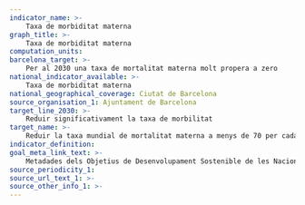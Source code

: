 ```yaml
---
indicator_name: >-
    Taxa de morbiditat materna
graph_title: >-
    Taxa de morbiditat materna
computation_units: 
barcelona_target: >-
    Per al 2030 una taxa de mortalitat materna molt propera a zero
national_indicator_available: >-
    Taxa de morbiditat materna
national_geographical_coverage: Ciutat de Barcelona
source_organisation_1: Ajuntament de Barcelona
target_line_2030: >-
    Reduir significativament la taxa de morbilitat
target_name: >-
    Reduir la taxa mundial de mortalitat materna a menys de 70 per cada 100.000 nascuts vius
indicator_definition:
goal_meta_link_text: >-
    Metadades dels Objetius de Desenvolupament Sostenible de les Nacions Unides (pdf 894kB)
source_periodicity_1: 
source_url_text_1: >-
source_other_info_1: >-
---
```

